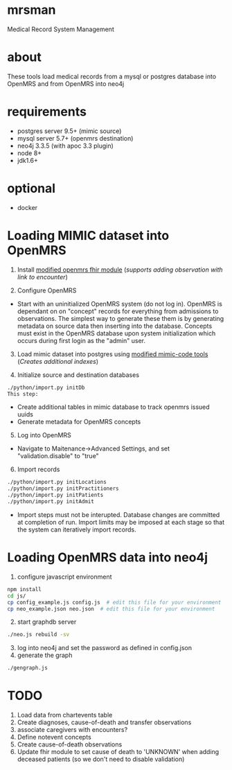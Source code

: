 # mrsman
Medical Record System Management 

# about 
These tools load medical records from a mysql or postgres database into OpenMRS
and from OpenMRS into neo4j

# requirements
- postgres server 9.5+ (mimic source)
- mysql server 5.7+ (openmrs destination)
- neo4j 3.3.5 (with apoc 3.3 plugin)
- node 8+
- jdk1.6+
# optional
- docker 

# Loading MIMIC dataset into OpenMRS
1. Install [modified openmrs fhir module](https://github.com/djfunksalot/openmrs-module-fhir)  (_supports adding observation with link to encounter_)

2. Configure OpenMRS
- Start with an uninitialized OpenMRS system (do not log in).  OpenMRS is dependant on on "concept" records for everything from admissions to observations.  The simplest way to generate these them is by generating metadata on source data then inserting into the database.   Concepts must exist in the OpenMRS database upon system initialization which occurs during first login as the "admin" user.


3. Load mimic dataset into postgres using [modified mimic-code tools](https://github.com/djfunksalot/mimic-code) (_Creates additional indexes_)

4. Initialize source and destination databases
```bash
./python/import.py initDb
This step:
```
- Create additional tables in mimic database to track openmrs issued uuids
- Generate metadata for OpenMRS concepts

5. Log into OpenMRS
- Navigate to Maitenance->Advanced Settings, and set "validation.disable" to "true"

6. Import records
```bash
./python/import.py initLocations
./python/import.py initPractitioners
./python/import.py initPatients
./python/import.py initAdmit
```
 - Import steps must not be interupted.  Database changes are committed at completion of run.  Import limits may be imposed at each stage so that the system can iteratively import records.


# Loading OpenMRS data into neo4j
1. configure javascript environment
```bash
npm install
cd js/
cp config_example.js config.js  # edit this file for your environment
cp neo_example.json neo.json  # edit this file for your environment
```
2. start graphdb server
```bash
./neo.js rebuild -sv
```
3. log into neo4j and set the password as defined in config.json
4. generate the graph
```bash
./gengraph.js
```


# TODO
1. Load data from chartevents table
2. Create diagnoses, cause-of-death and transfer observations
3. associate caregivers with encounters?
4. Define notevent concepts
5. Create cause-of-death observations
6. Update fhir module to set cause of death to 'UNKNOWN' when adding deceased patients (so we don't need to disable validation)
